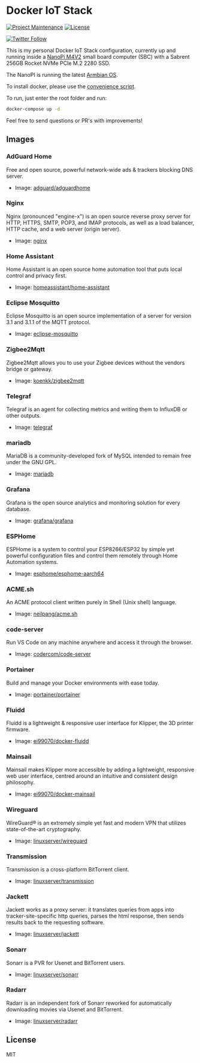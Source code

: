 # Docker IoT Stack

[![Project Maintenance](https://img.shields.io/maintenance/yes/2022.svg)](https://github.com/pedrolamas/nanopineo2-docker-config 'GitHub Repository')
[![License](https://img.shields.io/github/license/pedrolamas/nanopineo2-docker-config.svg)](https://github.com/pedrolamas/nanopineo2-docker-config/blob/master/LICENSE 'License')

[![Twitter Follow](https://img.shields.io/twitter/follow/pedrolamas?style=social)](https://twitter.com/pedrolamas '@pedrolamas')

This is my personal Docker IoT Stack configuration, currently up and running inside a [NanoPi M4V2](https://www.friendlyarm.com/index.php?route=product/product&product_id=180) small board computer (SBC) with a Sabrent 256GB Rocket NVMe PCIe M.2 2280 SSD.

The NanoPI is running the latest [Armbian OS](https://www.armbian.com/nanopi-m4-v2/).

To install docker, please use the [convenience script](https://docs.docker.com/install/linux/docker-ce/ubuntu/#install-using-the-convenience-script).

To run, just enter the root folder and run:

```sh
docker-compose up -d
```

Feel free to send questions or PR's with improvements!

## Images

### AdGuard Home

Free and open source, powerful network-wide ads & trackers blocking DNS server.

* Image: [adguard/adguardhome](https://hub.docker.com/r/adguard/adguardhome)

### Nginx

Nginx (pronounced "engine-x") is an open source reverse proxy server for HTTP, HTTPS, SMTP, POP3, and IMAP protocols, as well as a load balancer, HTTP cache, and a web server (origin server).

* Image: [nginx](https://hub.docker.com/_/nginx)

### Home Assistant

Home Assistant is an open source home automation tool that puts local control and privacy first.

* Image: [homeassistant/home-assistant](https://hub.docker.com/r/homeassistant/home-assistant)

### Eclipse Mosquitto

Eclipse Mosquitto is an open source implementation of a server for version 3.1 and 3.1.1 of the MQTT protocol.

* Image: [eclipse-mosquitto](https://hub.docker.com/_/eclipse-mosquitto)

### Zigbee2Mqtt

Zigbee2Mqtt allows you to use your Zigbee devices without the vendors bridge or gateway.

* Image: [koenkk/zigbee2mqtt](https://hub.docker.com/r/koenkk/zigbee2mqtt)

### Telegraf

Telegraf is an agent for collecting metrics and writing them to InfluxDB or other outputs.

* Image: [telegraf](https://hub.docker.com/_/telegraf)

### mariadb

MariaDB is a community-developed fork of MySQL intended to remain free under the GNU GPL.

* Image: [mariadb](https://hub.docker.com/_/mariadb)

### Grafana

Grafana is the open source analytics and monitoring solution for every database.

* Image: [grafana/grafana](https://hub.docker.com/r/grafana/grafana)

### ESPHome

ESPHome is a system to control your ESP8266/ESP32 by simple yet powerful configuration files and control them remotely through Home Automation systems.

* Image: [esphome/esphome-aarch64](https://hub.docker.com/r/esphome/esphome-aarch64)

### ACME.sh

An ACME protocol client written purely in Shell (Unix shell) language.

* Image: [neilpang/acme.sh](https://hub.docker.com/r/neilpang/acme.sh)

### code-server

Run VS Code on any machine anywhere and access it through the browser.

* Image: [codercom/code-server](https://hub.docker.com/r/codercom/code-server)

### Portainer

Build and manage your Docker environments with ease today.

* Image: [portainer/portainer](https://hub.docker.com/r/portainer/portainer)

### Fluidd

Fluidd is a lightweight & responsive user interface for Klipper, the 3D printer firmware.

* Image: [ei99070/docker-fluidd](https://hub.docker.com/r/ei99070/docker-fluidd)

### Mainsail

Mainsail makes Klipper more accessible by adding a lightweight, responsive web user interface, centred around an intuitive and consistent design philosophy.

* Image: [ei99070/docker-mainsail](https://hub.docker.com/r/ei99070/docker-mainsail)

### Wireguard

WireGuard® is an extremely simple yet fast and modern VPN that utilizes state-of-the-art cryptography.

* Image: [linuxserver/wireguard](https://hub.docker.com/r/linuxserver/wireguard)

### Transmission

Transmission is a cross-platform BitTorrent client.

* Image: [linuxserver/transmission](https://hub.docker.com/r/linuxserver/transmission)

### Jackett

Jackett works as a proxy server: it translates queries from apps into tracker-site-specific http queries, parses the html response, then sends results back to the requesting software.

* Image: [linuxserver/jackett](https://hub.docker.com/r/linuxserver/jackett)

### Sonarr

Sonarr is a PVR for Usenet and BitTorrent users.

* Image: [linuxserver/sonarr](https://hub.docker.com/r/linuxserver/sonarr)

### Radarr

Radarr is an independent fork of Sonarr reworked for automatically downloading movies via Usenet and BitTorrent.

* Image: [linuxserver/radarr](https://hub.docker.com/r/linuxserver/radarr)

## License

MIT
